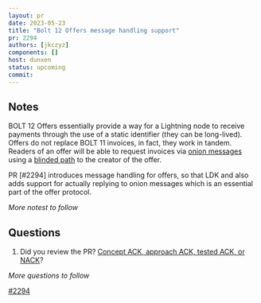 ```yaml
---
layout: pr
date: 2023-05-23
title: "Bolt 12 Offers message handling support"
pr: 2294
authors: [jkczyz]
components: []
host: dunxen
status: upcoming
commit:
---
```


## Notes

BOLT 12 Offers essentially provide a way for a Lightning node to receive payments through the use of a static identifier (they can be long-lived).
Offers do not replace BOLT 11 invoices, in fact, they work in tandem. Readers of an offer will be able to request invoices via [onion messages]
using a [blinded path] to the creator of the offer.

PR [#2294] introduces message handling for offers, so that LDK and also adds support for actually replying to onion messages which is an essential
part of the offer protocol.

_More notest to follow_

## Questions
1. Did you review the PR? [Concept ACK, approach ACK, tested ACK, or NACK](https://github.com/lightningdevkit/rust-lightning/blob/master/CONTRIBUTING.md#peer-review)?

_More questions to follow_

[onion messages]: https://github.com/lightning/bolts/pull/759
[offers]: https://github.com/lightning/bolts/pull/798
[blinded path]: https://github.com/lightning/bolts/blob/aad959a297ff66946effb165518143be15777dd6/04-onion-routing.md#route-blinding
[#2294](https://github.com/lightningdevkit/rust-lightning/pull/2294)